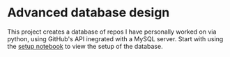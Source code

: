 # Advanced database design

This project creates a database of repos I have personally worked on via python, using GitHub's API inegrated with a MySQL server. Start with using the [setup notebook](./notebooks/setup_db.ipynb) to view the setup of the database. 
